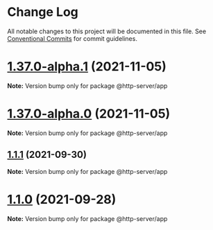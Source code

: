 # Change Log

All notable changes to this project will be documented in this file.
See [Conventional Commits](https://conventionalcommits.org) for commit guidelines.

# [1.37.0-alpha.1](https://github.com/nrkno/tv-automation-package-manager/compare/v1.37.0-alpha.0...v1.37.0-alpha.1) (2021-11-05)

**Note:** Version bump only for package @http-server/app





# [1.37.0-alpha.0](https://github.com/nrkno/tv-automation-package-manager/compare/v1.1.1...v1.37.0-alpha.0) (2021-11-05)

**Note:** Version bump only for package @http-server/app





## [1.1.1](https://github.com/nrkno/tv-automation-package-manager/compare/v1.1.0...v1.1.1) (2021-09-30)

**Note:** Version bump only for package @http-server/app





# [1.1.0](https://github.com/nrkno/tv-automation-package-manager/compare/v1.0.2...v1.1.0) (2021-09-28)

**Note:** Version bump only for package @http-server/app
